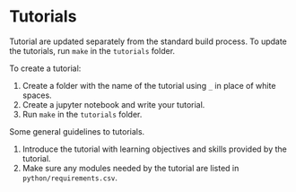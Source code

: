 # Tutorials

Tutorial are updated separately from the standard build process.  To update the tutorials, run `make` in the `tutorials` folder.  

To create a tutorial:

1. Create a folder with the name of the tutorial using `_` in place of white spaces.
2. Create a jupyter notebook and write your tutorial.
3. Run `make` in the `tutorials` folder.

Some general guidelines to tutorials.

1. Introduce the tutorial with learning objectives and skills provided by the tutorial.
2. Make sure any modules needed by the tutorial are listed in `python/requirements.csv`.
